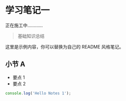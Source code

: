 # 学习笔记一
正在施工中…………
> 基础知识总结

这里是示例内容，你可以替换为自己的 README 风格笔记。

## 小节 A
- 要点 1
- 要点 2

```js
console.log('Hello Notes 1');
```